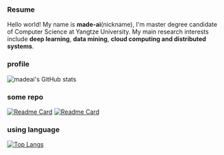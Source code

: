 ### Resume
Hello world! My name is **made-ai**(nickname), I'm master degree candidate of Computer Science at Yangtze University. My main research interests include **deep learning**, **data mining**, **cloud computing and distributed systems**.

### profile
![madeai's GitHub stats](https://github-readme-stats.vercel.app/api?username=huangyebiaoke&show_icons=true&theme=vue)

### some repo
[![Readme Card](https://github-readme-stats.vercel.app/api/pin/?username=huangyebiaoke&repo=huangyebiaoke.github.io)](https://github.com/huangyebiaoke/huangyebiaoke.github.io)
[![Readme Card](https://github-readme-stats.vercel.app/api/pin/?username=huangyebiaoke&repo=data-mining-course&show_owner=true)](https://github.com/huangyebiaoke/data-mining-course)

### using language
[![Top Langs](https://github-readme-stats.vercel.app/api/top-langs/?username=huangyebiaoke&hide=html,javascript,css)](https://github.com/huangyebiaoke/huangyebiaoke.github.io)